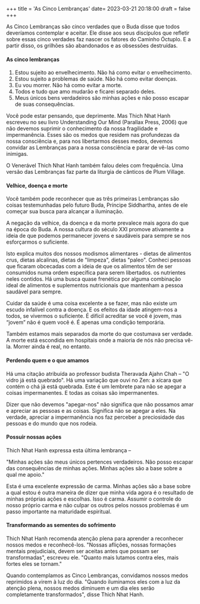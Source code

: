 +++
title = 'As Cinco Lembranças'
date= 2023-03-21 20:18:00
draft = false
+++


As Cinco Lembranças são cinco verdades que o Buda disse que todos deveríamos contemplar e aceitar. Ele disse aos seus discípulos que refletir sobre essas cinco verdades faz nascer os fatores do Caminho Óctuplo. E a partir disso, os grilhões são abandonados e as obsessões destruídas.

#### As cinco lembranças

1. Estou sujeito ao envelhecimento. Não há como evitar o envelhecimento.
1. Estou sujeito a problemas de saúde. Não há como evitar doenças.
1. Eu vou morrer. Não há como evitar a morte.
1. Todos e tudo que amo mudarão e ficarei separado deles.
1. Meus únicos bens verdadeiros são minhas ações e não posso escapar de suas consequências.

Você pode estar pensando, que deprimente. Mas Thich Nhat Hanh escreveu no seu livro Understanding Our Mind (Parallax Press, 2006) que não devemos suprimir o conhecimento da nossa fragilidade e impermanência. Esses são os medos que residem nas profundezas da nossa consciência e, para nos libertarmos desses medos, devemos convidar as Lembranças para a nossa consciência e parar de vê-las como inimigas.

O Venerável Thich Nhat Hanh também falou deles com frequência. Uma versão das Lembranças faz parte da liturgia de cânticos de Plum Village.

#### Velhice, doença e morte

Você também pode reconhecer que as três primeiras Lembranças são coisas testemunhadas pelo futuro Buda, Príncipe Siddhartha, antes de ele começar sua busca para alcançar a iluminação.

A negação da velhice, da doença e da morte prevalece mais agora do que na época do Buda. A nossa cultura do século XXI promove ativamente a ideia de que podemos permanecer jovens e saudáveis para sempre se nos esforçarmos o suficiente.

Isto explica muitos dos nossos modismos alimentares - dietas de alimentos crus, dietas alcalinas, dietas de "limpeza", dietas "paleo". Conheci pessoas que ficaram obcecadas com a ideia de que os alimentos têm de ser consumidos numa ordem específica para serem libertados. os nutrientes neles contidos. Há uma busca quase frenética por alguma combinação ideal de alimentos e suplementos nutricionais que mantenham a pessoa saudável para sempre.

Cuidar da saúde é uma coisa excelente a se fazer, mas não existe um escudo infalível contra a doença. E os efeitos da idade atingem-nos a todos, se vivermos o suficiente. É difícil acreditar se você é jovem, mas “jovem” não é quem você é. É apenas uma condição temporária.

Também estamos mais separados da morte do que costumava ser verdade. A morte está escondida em hospitais onde a maioria de nós não precisa vê-la. Morrer ainda é real, no entanto.

#### Perdendo quem e o que amamos

Há uma citação atribuída ao professor budista Theravada Ajahn Chah – "O vidro já está quebrado". Há uma variação que ouvi no Zen: a xícara que contém o chá já está quebrada. Este é um lembrete para não se apegar a coisas impermanentes. E todas as coisas são impermanentes.

Dizer que não devemos "apegar-nos" não significa que não possamos amar e apreciar as pessoas e as coisas. Significa não se apegar a eles. Na verdade, apreciar a impermanência nos faz perceber a preciosidade das pessoas e do mundo que nos rodeia.

#### Possuir nossas ações

Thich Nhat Hanh expressa esta última lembrança –

"Minhas ações são meus únicos pertences verdadeiros. Não posso escapar das consequências de minhas ações. Minhas ações são a base sobre a qual me apoio."

Esta é uma excelente expressão de carma. Minhas ações são a base sobre a qual estou é outra maneira de dizer que minha vida agora é o resultado de minhas próprias ações e escolhas. Isso é carma. Assumir o controle do nosso próprio carma e não culpar os outros pelos nossos problemas é um passo importante na maturidade espiritual.

#### Transformando as sementes do sofrimento

Thich Nhat Hanh recomenda atenção plena para aprender a reconhecer nossos medos e reconhecê-los. "Nossas aflições, nossas formações mentais prejudiciais, devem ser aceitas antes que possam ser transformadas", escreveu ele. "Quanto mais lutamos contra eles, mais fortes eles se tornam."

Quando contemplamos as Cinco Lembranças, convidamos nossos medos reprimidos a virem à luz do dia. "Quando iluminamos eles com a luz da atenção plena, nossos medos diminuem e um dia eles serão completamente transformados", disse Thich Nhat Hanh.